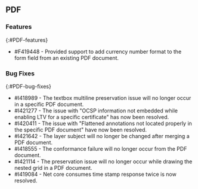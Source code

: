 ## PDF

### Features
{:#PDF-features}

* \#F419448 -	Provided support to add currency number format to the form field from an existing PDF document.

### Bug Fixes
{:#PDF-bug-fixes}

* \#I418989 - 	The textbox multiline preservation issue will no longer occur in a specific PDF document.
* \#I421277 - 	The issue with "OCSP information not embedded while enabling LTV for a specific certificate" has now been resolved.
* \#I420411 - 	The issue with "Flattened annotations not located properly in the specific PDF document" have now been resolved.
* \#I421642 - 	The layer subject will no longer be changed after merging a PDF document.
* \#I418555 - 	The conformance failure will no longer occur from the PDF document.
* \#I421114 - 	The preservation issue will no longer occur while drawing the nested grid in a PDF document.
* \#I419084 - 	Net core consumes time stamp response twice is now resolved.

